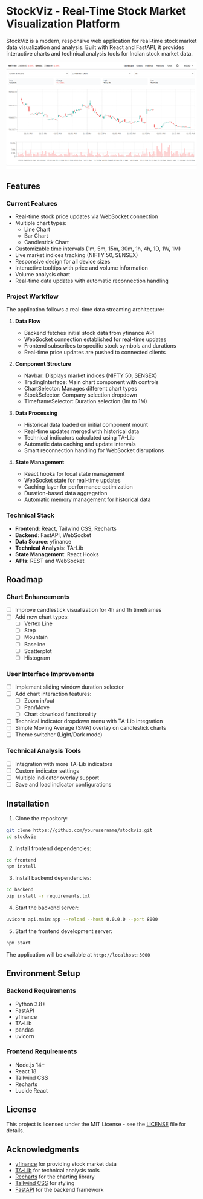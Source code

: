 # StockViz - Real-Time Stock Market Visualization Platform

StockViz is a modern, responsive web application for real-time stock market data visualization and analysis. Built with React and FastAPI, it provides interactive charts and technical analysis tools for Indian stock market data.

![StockViz Demo](../Screenshot%202025-02-10%20003153.png)

## Features

### Current Features
- Real-time stock price updates via WebSocket connection
- Multiple chart types:
  - Line Chart
  - Bar Chart
  - Candlestick Chart
- Customizable time intervals (1m, 5m, 15m, 30m, 1h, 4h, 1D, 1W, 1M)
- Live market indices tracking (NIFTY 50, SENSEX)
- Responsive design for all device sizes
- Interactive tooltips with price and volume information
- Volume analysis chart
- Real-time data updates with automatic reconnection handling

### Project Workflow
The application follows a real-time data streaming architecture:

1. **Data Flow**
   - Backend fetches initial stock data from yfinance API
   - WebSocket connection established for real-time updates
   - Frontend subscribes to specific stock symbols and durations
   - Real-time price updates are pushed to connected clients

2. **Component Structure**
   - Navbar: Displays market indices (NIFTY 50, SENSEX)
   - TradingInterface: Main chart component with controls
   - ChartSelector: Manages different chart types
   - StockSelector: Company selection dropdown
   - TimeframeSelector: Duration selection (1m to 1M)

3. **Data Processing**
   - Historical data loaded on initial component mount
   - Real-time updates merged with historical data
   - Technical indicators calculated using TA-Lib
   - Automatic data caching and update intervals
   - Smart reconnection handling for WebSocket disruptions

4. **State Management**
   - React hooks for local state management
   - WebSocket state for real-time updates
   - Caching layer for performance optimization
   - Duration-based data aggregation
   - Automatic memory management for historical data

### Technical Stack
- **Frontend**: React, Tailwind CSS, Recharts
- **Backend**: FastAPI, WebSocket
- **Data Source**: yfinance
- **Technical Analysis**: TA-Lib
- **State Management**: React Hooks
- **APIs**: REST and WebSocket

## Roadmap

### Chart Enhancements
- [ ] Improve candlestick visualization for 4h and 1h timeframes
- [ ] Add new chart types:
  - [ ] Vertex Line
  - [ ] Step
  - [ ] Mountain
  - [ ] Baseline
  - [ ] Scatterplot
  - [ ] Histogram

### User Interface Improvements
- [ ] Implement sliding window duration selector
- [ ] Add chart interaction features:
  - [ ] Zoom in/out
  - [ ] Pan/Move
  - [ ] Chart download functionality
- [ ] Technical indicator dropdown menu with TA-Lib integration
- [ ] Simple Moving Average (SMA) overlay on candlestick charts
- [ ] Theme switcher (Light/Dark mode)

### Technical Analysis Tools
- [ ] Integration with more TA-Lib indicators
- [ ] Custom indicator settings
- [ ] Multiple indicator overlay support
- [ ] Save and load indicator configurations

## Installation

1. Clone the repository:
```bash
git clone https://github.com/yourusername/stockviz.git
cd stockviz
```

2. Install frontend dependencies:
```bash
cd frontend
npm install
```

3. Install backend dependencies:
```bash
cd backend
pip install -r requirements.txt
```

4. Start the backend server:
```bash
uvicorn api.main:app --reload --host 0.0.0.0 --port 8000
```

5. Start the frontend development server:
```bash
npm start
```

The application will be available at `http://localhost:3000`

## Environment Setup

### Backend Requirements
- Python 3.8+
- FastAPI
- yfinance
- TA-Lib
- pandas
- uvicorn

### Frontend Requirements
- Node.js 14+
- React 18
- Tailwind CSS
- Recharts
- Lucide React

## License

This project is licensed under the MIT License - see the [LICENSE](LICENSE) file for details.

## Acknowledgments

- [yfinance](https://github.com/ranaroussi/yfinance) for providing stock market data
- [TA-Lib](https://github.com/mrjbq7/ta-lib) for technical analysis tools
- [Recharts](https://recharts.org/) for the charting library
- [Tailwind CSS](https://tailwindcss.com/) for styling
- [FastAPI](https://fastapi.tiangolo.com/) for the backend framework